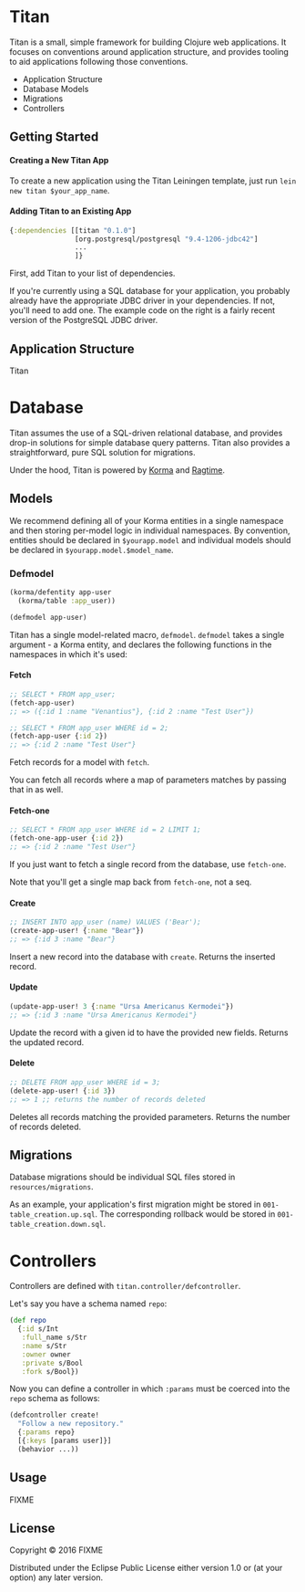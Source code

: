 # Titan

Titan is a small, simple framework for building Clojure web applications.
It focuses on conventions around application structure, and provides tooling
to aid applications following those conventions.

 - Application Structure
 - Database Models
 - Migrations
 - Controllers

## Getting Started

#### Creating a New Titan App

To create a new application using the Titan Leiningen template, just run `lein new titan $your_app_name`.

#### Adding Titan to an Existing App

```clojure
{:dependencies [[titan "0.1.0"]
                [org.postgresql/postgresql "9.4-1206-jdbc42"]
                ...
                ]}
```

First, add Titan to your list of dependencies.

If you're currently using a SQL database for your application, you probably already
have the appropriate JDBC driver in your dependencies. If not, you'll need to
add one. The example code on the right is a fairly recent version of the
PostgreSQL JDBC driver.

## Application Structure

Titan 

# Database

Titan assumes the use of a SQL-driven relational database, and provides
drop-in solutions for simple database query patterns. Titan also provides a
straightforward, pure SQL solution for migrations.

Under the hood, Titan is powered by [Korma](https://github.com/korma/korma) and
[Ragtime](https://github.com/weavejester/ragtime).

## Models

We recommend defining all of your Korma entities in a single namespace
and then storing per-model logic in individual namespaces. By convention,
entities should be declared in `$yourapp.model` and individual models should be
declared in `$yourapp.model.$model_name`.

### Defmodel

```clojure
(korma/defentity app-user
  (korma/table :app_user))

(defmodel app-user)
```

Titan has a single model-related macro, `defmodel`. `defmodel` takes a single argument - a Korma entity, and declares the following functions in the namespaces in which it's used:

#### Fetch

```clojure
;; SELECT * FROM app_user;
(fetch-app-user)
;; => ({:id 1 :name "Venantius"}, {:id 2 :name "Test User"})

;; SELECT * FROM app_user WHERE id = 2;
(fetch-app-user {:id 2})
;; => {:id 2 :name "Test User"}
```

Fetch records for a model with `fetch`.

You can fetch all records where a map of parameters matches by passing that in as well.

#### Fetch-one

```clojure
;; SELECT * FROM app_user WHERE id = 2 LIMIT 1;
(fetch-one-app-user {:id 2})
;; => {:id 2 :name "Test User"}
```

If you just want to fetch a single record from the database, use `fetch-one`.

<aside class="notice">
Note that you'll get a single map back from <code>fetch-one</code>, not a seq.
</aside>

#### Create

```clojure
;; INSERT INTO app_user (name) VALUES ('Bear');
(create-app-user! {:name "Bear"})
;; => {:id 3 :name "Bear"}
```

Insert a new record into the database with `create`. Returns the inserted
record.

#### Update

```clojure
(update-app-user! 3 {:name "Ursa Americanus Kermodei"})
;; => {:id 3 :name "Ursa Americanus Kermodei"}
```

Update the record with a given id to have the provided new fields. Returns the
updated record.

#### Delete

```clojure
;; DELETE FROM app_user WHERE id = 3;
(delete-app-user! {:id 3})
;; => 1 ;; returns the number of records deleted
```

Deletes all records matching the provided parameters. Returns the number of records
deleted.

## Migrations

Database migrations should be individual SQL files stored in
`resources/migrations`.

As an example, your application's first migration might be stored in
`001-table_creation.up.sql`. The corresponding rollback would be stored in
`001-table_creation.down.sql`.

# Controllers

Controllers are defined with `titan.controller/defcontroller`.

Let's say you have a schema named `repo`:

```clojure
(def repo
  {:id s/Int
   :full_name s/Str
   :name s/Str
   :owner owner
   :private s/Bool
   :fork s/Bool})
```

Now you can define a controller in which `:params` must be coerced into the `repo`
schema as follows:

```clojure
(defcontroller create!
  "Follow a new repository."
  {:params repo}
  [{:keys [params user]}]
  (behavior ...))
```

## Usage

FIXME

## License

Copyright © 2016 FIXME

Distributed under the Eclipse Public License either version 1.0 or (at
your option) any later version.
